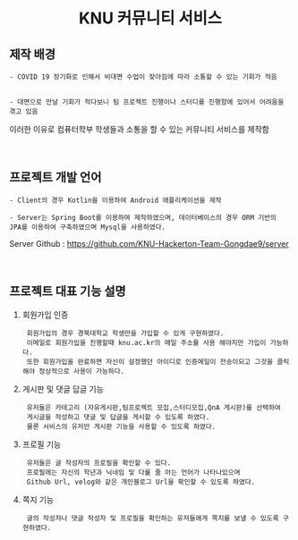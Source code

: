 <h1 align="center">KNU 커뮤니티 서비스</h1>


## 제작 배경

    - COVID 19 장기화로 인해서 비대면 수업이 잦아짐에 따라 소통할 수 있는 기회가 적음


    - 대면으로 만날 기회가 적다보니 팀 프로젝트 진행이나 스터디를 진행함에 있어서 어려움을 겪고 있음

이러한 이유로 컴퓨터학부 학생들과 소통을 할 수 있는 커뮤니티 서비스를 제작함

<br/>

## 프로젝트 개발 언어

    - Client의 경우 Kotlin을 이용하여 Android 애플리케이션을 제작

    - Server는 Spring Boot를 이용하여 제작하였으며, 데이터베이스의 경우 ORM 기반의 JPA를 이용하여 구축하였으며 Mysql을 사용하였다.

Server Github : https://github.com/KNU-Hackerton-Team-Gongdae9/server

<br/>


## 프로젝트 대표 기능 설명

1. 회원가입 인증
  
        회원가입의 경우 경북대학교 학생만을 가입할 수 있게 구현하였다. 
        이메일로 회원가입을 진행할때 knu.ac.kr의 메일 주소를 사용 해야지만 가입이 가능하다. 
        또한 회원가입을 완료하면 자신이 설정했던 아이디로 인증메일이 전송이되고 그것을 클릭해야 정상적으로 사용이 가능하다.

2. 게시판 및 댓글 답글 기능
   
        유저들은 카테고리 (자유게시판,팀프로젝트 모집,스터디모집,QnA 게시판)를 선택하여 
        게시글을 작성하고 댓글 및 답글을 게시할 수 있도록 하였다. 
        물론 서비스의 유저만 게시판 기능을 사용할 수 있도록 하였다.


3. 프로필 기능
 
        유저들은 글 작성자의 프로필을 확인할 수 있다. 
        프로필에는 자신의 학년과 닉네임 및 다룰 줄 아는 언어가 나타나있으며 
        Github Url, velog와 같은 개인블로그 Url을 확인할 수 있도록 하였다.


4. 쪽지 기능

        글의 작성자나 댓글 작성자 및 프로필을 확인하는 유저들에게 쪽지를 보낼 수 있도록 구현하였다.
